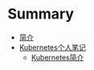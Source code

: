 # Summary

* [简介](README.md)
* [Kubernetes个人笔记](Kubernetes个人笔记.md)
    * [Kubernetes简介](Kubernetes个人笔记/Kubernetes简介.md)

